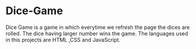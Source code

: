 # Dice-Game
Dice Game is a game in which everytime we refresh the page the dices are rolled. The dice having larger number wins the game. The languages used in this projects are HTML ,CSS and JavaScript.
